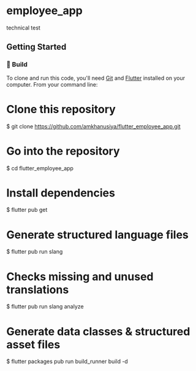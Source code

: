 # employee_app

technical test

## Getting Started

### :hammer: Build
To clone and run this code, you'll need [Git](https://git-scm.com) and [Flutter](https://docs.flutter.dev/get-started/install) installed on your computer. From your command line:

# Clone this repository
$ git clone https://github.com/amkhanusiya/flutter_employee_app.git

# Go into the repository
$ cd flutter_employee_app

# Install dependencies
$ flutter pub get

# Generate structured language files
$ flutter pub run slang

# Checks missing and unused translations
$ flutter pub run slang analyze

# Generate data classes & structured asset files
$ flutter packages pub run build_runner build -d
